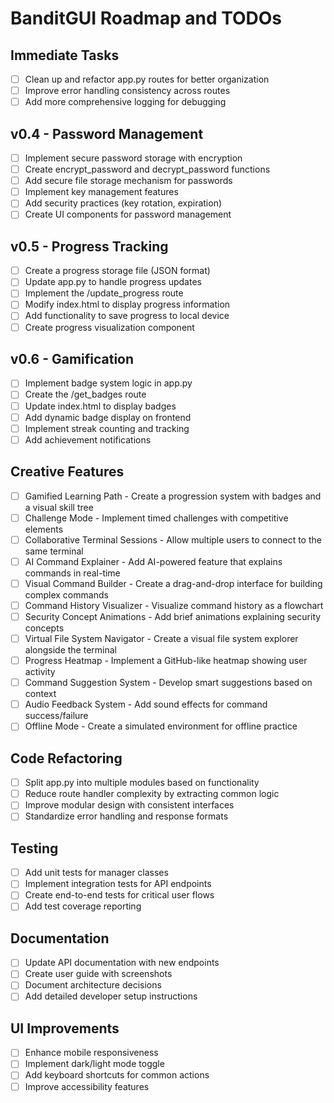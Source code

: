 
# BanditGUI Roadmap and TODOs

## Immediate Tasks
- [ ] Clean up and refactor app.py routes for better organization
- [ ] Improve error handling consistency across routes
- [ ] Add more comprehensive logging for debugging

## v0.4 - Password Management
- [ ] Implement secure password storage with encryption
- [ ] Create encrypt_password and decrypt_password functions
- [ ] Add secure file storage mechanism for passwords
- [ ] Implement key management features
- [ ] Add security practices (key rotation, expiration)
- [ ] Create UI components for password management

## v0.5 - Progress Tracking
- [ ] Create a progress storage file (JSON format)
- [ ] Update app.py to handle progress updates
- [ ] Implement the /update_progress route
- [ ] Modify index.html to display progress information
- [ ] Add functionality to save progress to local device
- [ ] Create progress visualization component

## v0.6 - Gamification
- [ ] Implement badge system logic in app.py
- [ ] Create the /get_badges route
- [ ] Update index.html to display badges
- [ ] Add dynamic badge display on frontend
- [ ] Implement streak counting and tracking
- [ ] Add achievement notifications

## Creative Features
- [ ] Gamified Learning Path - Create a progression system with badges and a visual skill tree
- [ ] Challenge Mode - Implement timed challenges with competitive elements
- [ ] Collaborative Terminal Sessions - Allow multiple users to connect to the same terminal
- [ ] AI Command Explainer - Add AI-powered feature that explains commands in real-time
- [ ] Visual Command Builder - Create a drag-and-drop interface for building complex commands
- [ ] Command History Visualizer - Visualize command history as a flowchart
- [ ] Security Concept Animations - Add brief animations explaining security concepts
- [ ] Virtual File System Navigator - Create a visual file system explorer alongside the terminal
- [ ] Progress Heatmap - Implement a GitHub-like heatmap showing user activity
- [ ] Command Suggestion System - Develop smart suggestions based on context
- [ ] Audio Feedback System - Add sound effects for command success/failure
- [ ] Offline Mode - Create a simulated environment for offline practice

## Code Refactoring
- [ ] Split app.py into multiple modules based on functionality
- [ ] Reduce route handler complexity by extracting common logic
- [ ] Improve modular design with consistent interfaces
- [ ] Standardize error handling and response formats

## Testing
- [ ] Add unit tests for manager classes
- [ ] Implement integration tests for API endpoints
- [ ] Create end-to-end tests for critical user flows
- [ ] Add test coverage reporting

## Documentation
- [ ] Update API documentation with new endpoints
- [ ] Create user guide with screenshots
- [ ] Document architecture decisions
- [ ] Add detailed developer setup instructions

## UI Improvements
- [ ] Enhance mobile responsiveness
- [ ] Implement dark/light mode toggle
- [ ] Add keyboard shortcuts for common actions
- [ ] Improve accessibility features

